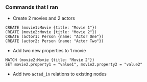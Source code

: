 ### Commands that I ran

- Create 2 movies and 2 actors
```cypher
CREATE (movie1:Movie {title: "Movie 1"})
CREATE (movie2:Movie {title: "Movie 2"})
CREATE (actor1: Person {name: "Actor One"})
CREATE (actor2: Person {name: "Actor Two"})
```

- Add two new properties to 1 movie
```cypher
MATCH (movie2:Movie {title: "Movie 2"})
SET movie2.property1 = "value1", movie2.property2 = "value2"
```

- Add two `acted_in` relations to existing nodes